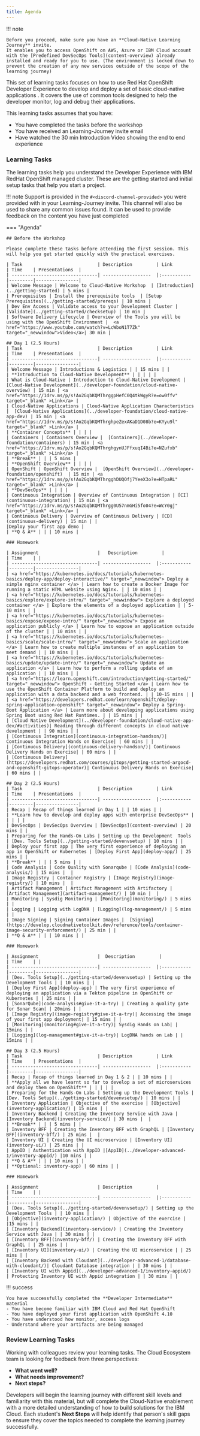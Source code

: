 ```yaml
---
title: Agenda
---
```

<!--- cSpell:ignore ICPA openshiftconsole Theia userid toolset crwexposeservice gradlew bluemix ocinstall Mico crwopenlink crwopenapp swaggerui gitpat gituser  buildconfig yourproject wireframe devenvsetup viewapp crwopenlink  atemplatized rtifactoryurlsetup Kata Koda configmap Katacoda checksetup cndp katacoda checksetup Linespace igccli regcred REPLACEME Tavis pipelinerun openshiftcluster invokecloudshell cloudnative sampleapp bwoolf hotspots multicloud pipelinerun Sricharan taskrun Vadapalli Rossel REPLACEME cloudnativesampleapp artifactoryuntar untar Hotspot devtoolsservices Piyum Zonooz Farr Kamal Arora Laszewski  Roadmap roadmap Istio Packt buildpacks automatable ksonnet jsonnet targetport podsiks SIGTERM SIGKILL minikube apiserver multitenant kubelet multizone Burstable checksetup handson  stockbffnode codepatterns devenvsetup newwindow preconfigured cloudantcredentials apikey Indexyaml classname  errorcondition tektonpipeline gradlew gitsecret viewapp cloudantgitpodscreen crwopenlink cdply crwopenapp -->

!!! note

    Before you proceed, make sure you have an **Cloud-Native Learning Journey** invite.
    It enables you to access OpenShift on AWS, Azure or IBM Cloud account with the [Predefined DevSecOps Tools](content-overview) already installed and ready for you to use. (The environment is locked down to prevent the creation of any new services outside of the scope of the learning journey)

This set of learning tasks focuses on how to use Red Hat OpenShift Developer
 Experience to develop and deploy a set of basic cloud-native applications
 . It covers the use of common tools designed to help the developer
  monitor, log and debug their applications.

This learning tasks assumes that you have:
 - You have completed the tasks before the workshop
 - You have received an Learning-Journey invite email
 - Have watched the 30 min Introduction Video showing the end to end experience

### Learning Tasks

The learning tasks help you understand the Developer Experience with IBM RedHat OpenShift managed cluster. These are the getting started and initial setup tasks that help you start a project.

!!! note 
    Support is provided in the `#<discord-channel-provided>` you were provided
    with in your Learning-Journey invite. This channel will also be used to share any common issues found. It can be used to provide feedback on the content you have just completed

=== "Agenda"

    ## Before the Workshop

    Please complete these tasks before attending the first session. This will help you get started quickly with the practical exercises.

    | Task                            | Description         | Link        | Time    | Presentations  |
    | --------------------------------| ------------------  |:----------- |---------|----------------|
    | Welcome Message | Welcome to Cloud-Native Workshop  | [Introduction](../getting-started) | 5 mins |
    | Prerequisites | Install the prerequisite tools  | [Setup Prerequisites](../getting-started/prereqs) | 10 mins |
    | Dev Env Access | Validate access to your Development Cluster |  [Validate](../getting-started/checksetup) | 10 min |
    | Software Delivery Lifecycle | Overview of the Tools you will be using with the OpenShift Environment |  <a href="https://www.youtube.com/watch?v=LcWboN1T7Zk" target="_newwindow">Video</a>| 30 min |

    ## Day 1 (2.5 Hours)
    | Task                            | Description         | Link        | Time    | Presentations  |
    | --------------------------------| ------------------  |:----------- |---------|----------------|
    | Welcome Message | Introductions & Logistics | | 15 mins | |
    | **Introduction to Cloud-Native Development** | | | | |
    | What is Cloud-Native | Introduction to Cloud-Native Development |  [Cloud-Native Development](../developer-foundation/cloud-native-overview) | 15 min | <a href="https://1drv.ms/p/s!Ao2GqbKQMThrggpHefC0Q4tkWgyR?e=ow0ffv" target="_blank" >Link</a> |
    | Cloud-Native Applications | Cloud-Native Application Characteristics |  [Cloud-Native Applications](../developer-foundation/cloud-native-app-dev) | 15 min | <a href="https://1drv.ms/p/s!Ao2GqbKQMThrghpeZexAKaD1D08b?e=KYyu9l" target="_blank" >Link</a> |
    | **Container Concepts** | | | |
    | Containers | Containers Overview |  [Containers](../developer-foundation/containers) | 15 min | <a href="https://1drv.ms/p/s!Ao2GqbKQMThrghgynUJFfxuqI4Bi?e=NZufxb" target="_blank" >Link</a> |
    | **Break** | | | 5 mins |
    | **OpenShift Overview** | | | |
    | OpenShift | OpenShift Overview |  [OpenShift Overview](../developer-foundation/openshift)  | 15 min | <a href="https://1drv.ms/p/s!Ao2GqbKQMThrgghDUQOfj7YeeX3o?e=HTpaRL" target="_blank" >Link</a> |
    | **DevSecOps** | | | |
    | Continuous Integration | Overview of Continuous Integration | [CI](continuous-integration) | 15 min | <a href="https://1drv.ms/p/s!Ao2GqbKQMThrgg0U57nmGHi5fo04?e=WcY0gj" target="_blank" >Link</a> |
    | Continuous Delivery | Overview of Continuous Delivery | [CD](continuous-delivery) | 15 min | |
    |Deploy your first app demo |
    | **Q & A** | | | 10 mins |

    ### Homework

    | Assignment                      |   Description         |             | Time    | |
    | --------------------------------| ------------------  |:----------- |---------|----------------|
    | <a href="https://kubernetes.io/docs/tutorials/kubernetes-basics/deploy-app/deploy-interactive/" target="_newwindow"> Deploy a simple nginx container </a> | Learn how to create a Docker Image for running a static HTML website using Nginx. | | 10 mins | |
    | <a href="https://kubernetes.io/docs/tutorials/kubernetes-basics/explore/explore-intro/" target="_newwindow"> Explore a deployed container </a> | Explore the elements of a deployed application | | 5-10 mins | |
    | <a href="https://kubernetes.io/docs/tutorials/kubernetes-basics/expose/expose-intro/" target="_newwindow"> Expose an application publicly </a> | Learn how to expose an application outside of the cluster | | 10 mins | |
    | <a href="https://kubernetes.io/docs/tutorials/kubernetes-basics/scale/scale-intro/" target="_newwindow"> Scale an application </a> | Learn how to create multiple instances of an application to meet demand | | 10 mins | |
    | <a href="https://kubernetes.io/docs/tutorials/kubernetes-basics/update/update-intro/" target="_newwindow"> Update an application </a> | Learn how to perform a rolling update of an application | | 10 mins | |
    | <a href="https://learn.openshift.com/introduction/getting-started/" target="_newwindow"> OpenShift - Getting Started </a> | Learn how to use the OpenShift Container Platform to build and deploy an application with a data backend and a web frontend. | | 10-15 mins | |
    | <a href="https://developers.redhat.com/learn/openshift/deploy-spring-application-openshift" target="_newwindow"> Deploy a Spring-Boot Application </a> | Learn more about developing applications using Spring Boot using Red Hat Runtimes. | | 15 mins | |
    | [Cloud Native Development](../developer-foundation/cloud-native-app-dev/#activities)| Reading through different concepts in cloud native development | | 90 mins | |
    | [Continuous Integration](continuous-integration-handson/)| Continuous Integration Hands on Exercise| | 60 mins | |
    | [Continuous Delivery](continuous-delivery-handson/)| Continuous Delivery Hands on Exercise| | 60 mins | |
    | [Continuous Delivery](https://developers.redhat.com/courses/gitops/getting-started-argocd-and-openshift-gitops-operator)| Continuous Delivery Hands on Exercise| | 60 mins | |

    ## Day 2 (2.5 Hours)
    | Task                            | Description         | Link        | Time    | Presentations  |
    | --------------------------------| ------------------  |:----------- |---------|----------------|
    | Recap | Recap of things learned in Day 1 | | 10 mins | |
    | **Learn how to develop and deploy apps with enterprise DevSecOps** | | | | |
    | DevSecOps | DevSecOps Overview | [DevSecOps](content-overview) | 20 mins | |
    | Preparing for the Hands-On Labs | Setting up the Development  Tools | [Dev. Tools Setup](../getting-started/devenvsetup) | 10 mins | |
    | Deploy your first app | The very first experience of deploying an app in OpenShift or Kubernetes | [Deploy First App](deploy-app/) | 25 mins | |
    | **Break** | | | 5 mins | |
    | Code Analysis | Code Quality with Sonarqube | [Code Analysis](code-analysis/) | 15 mins |  |
    | Image Registry | Container Registry | [Image Registry](image-registry/) | 10 mins |  |
    | Artifact Management | Artifact Management with Artifactory | [Artifact Management](artifact-management/) | 10 min |  |
    | Monitoring | Sysdig Monitoring | [Monitoring](monitoring/) | 5 mins | |
    | Logging | Logging with LogDNA | [Logging](log-management/) | 5 mins | |
    | Image Signing | Signing Container Images |  [Signing](https://develop.cloudnativetoolkit.dev/reference/tools/container-image-security-enforcement/) | 25 min | |
    | **Q & A** | | | 10 mins | |

    ### Homework

    | Assignment                      |  Description         |             | Time    | |
    | --------------------------------| ------------------  |:----------- |---------|----------------|
    | [Dev. Tools Setup](../getting-started/devenvsetup) | Setting up the Development Tools | | 10 mins | |
    | [Deploy First App](deploy-app) | The very first experience of deploying an application via a Tekton pipeline in OpenShift or Kubernetes | | 25 mins | |
    | [SonarQube](code-analysis#give-it-a-try) | Creating a quality gate for Sonar Scan| | 20mins | |
    | [Image Registry](image-registry#give-it-a-try)| Accessing the image of your first app deployment| | 15 mins | |
    | [Monitoring](monitoring#give-it-a-try)| Sysdig Hands on Lab| | 15mins | |
    | [Logging](log-management#give-it-a-try)| LogDNA hands on Lab | | 15mins | |

    ## Day 3 (2.5 Hours)
    | Task                            | Description         | Link        | Time    | Presentations  |
    | --------------------------------| ------------------  |:----------- |---------|----------------|
    | Recap | Recap of things learned in Day 1 & 2 | | 10 mins | |
    | **Apply all we have learnt so far to develop a set of microservices and deploy them on OpenShift** | | | | |
    | Preparing for the Hands-On Labs | Setting up the Development Tools | [Dev. Tools Setup](../getting-started/devenvsetup/) | 10 mins | |
    | Inventory Application | Objective of the exercise | [Objective](inventory-application/) | 15 mins | |
    | Inventory Backend | Creating the Inventory Service with Java | [Inventory Backend](inventory-service/) | 30 mins |  |
    | **Break** | | | 5 mins | |
    | Inventory BFF | Creating the Inventory BFF with GraphQL | [Inventory BFF](inventory-bff/) | 25 mins |  |
    | Inventory UI | Creating the UI microservice | [Inventory UI](inventory-ui/) | 25 mins | |
    | AppID | Authentication with AppID |[AppID](../developer-advanced-1/inventory-appid/) |10 mins | |
    | **Q & A** | | | 10 mins | |
    | **Optional: inventory-app) | 60 mins | |

    ### Homework

    | Assignment                      | Description         |             | Time    | |
    | --------------------------------| ------------------  |:----------- |---------|----------------|
    | [Dev. Tools Setup](../getting-started/devenvsetup/) | Setting up the Development Tools | | 10 mins | |
    | [Objective](inventory-application/) | Objective of the exercise | |15 mins | |
    | [Inventory Backend](inventory-service/) | Creating the Inventory Service with Java | | 30 mins | |
    | [Inventory BFF](inventory-bff/) | Creating the Inventory BFF with GraphQL | | 25 mins | |
    | [Inventory UI](inventory-ui/) | Creating the UI microservice | | 25 mins | |
    | [Inventory Backend with Cloudant](../developer-advanced-1/database-with-cloudant/)| Cloudant Database integration | | 30 mins | |
    | [Inventory UI with Appid](../developer-advanced-1/inventory-appid/) | Protecting Inventory UI with Appid integration | | 30 mins | |


!!! success

    You have successfully completed the **Developer Intermediate** material
    - You have become familiar with IBM Cloud and Red Hat OpenShift
    - You have deployed your first application with OpenShift 4.10
    - You have understood how monitor, access logs
    - Understand where your artifacts are being managed

### Review Learning Tasks

Working with colleagues review your learning tasks. The Cloud Ecosystem team is looking for feedback from three perspectives:

- **What went well?**
- **What needs improvement?**
- **Next steps?**

Developers will begin the learning journey with different skill levels and familiarity with this material, but will complete the Cloud-Native enablement with a more detailed understanding of how to build solutions for the IBM Cloud. Each student's **Next Steps** will help identify that person's skill gaps to ensure they cover the topics needed to complete the learning journey successfully.



